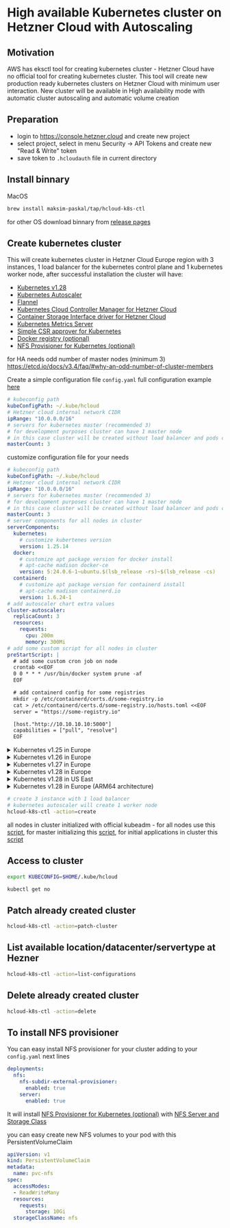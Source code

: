 # High available Kubernetes cluster on Hetzner Cloud with Autoscaling

## Motivation

AWS has eksctl tool for creating kubernetes cluster - Hetzner Cloud have no official tool for creating kubernetes cluster. This tool will create new production ready kubernetes clusters on Hetzner Cloud with minimum user interaction. New cluster will be available in High availability mode with automatic cluster autoscaling and automatic volume creation

## Preparation

- login to <https://console.hetzner.cloud> and create new project
- select project, select in menu Security -> API Tokens and create new "Read & Write" token
- save token to `.hcloudauth` file in current directory

## Install binnary

MacOS

```bash
brew install maksim-paskal/tap/hcloud-k8s-ctl
```

for other OS download binnary from [release pages](https://github.com/maksim-paskal/hcloud-k8s-ctl/releases)

## Create kubernetes cluster

This will create kubernetes cluster in Hetzner Cloud Europe region with 3 instances, 1 load balancer for the kubernetes control plane and 1 kubernetes worker node, after successful installation the cluster will have:

- [Kubernetes v1.28](https://github.com/kubernetes/kubernetes)
- [Kubernetes Autoscaler](https://github.com/kubernetes/autoscaler)
- [Flannel](https://github.com/flannel-io/flannel)
- [Kubernetes Cloud Controller Manager for Hetzner Cloud](https://github.com/hetznercloud/hcloud-cloud-controller-manager)
- [Container Storage Interface driver for Hetzner Cloud](https://github.com/hetznercloud/csi-driver)
- [Kubernetes Metrics Server](https://github.com/kubernetes-sigs/metrics-server)
- [Simple CSR approver for Kubernetes](https://github.com/postfinance/kubelet-csr-approver)
- [Docker registry (optional)](https://github.com/distribution/distribution)
- [NFS Provisioner for Kubernetes (optional)](https://github.com/kubernetes-sigs/nfs-subdir-external-provisioner)

for HA needs odd number of master nodes (minimum 3) <https://etcd.io/docs/v3.4/faq/#why-an-odd-number-of-cluster-members>

Create a simple configuration file `config.yaml` full configuration example [here](https://github.com/maksim-paskal/hcloud-k8s-ctl/blob/main/e2e/configs/full.yaml)

```yaml
# kubeconfig path
kubeConfigPath: ~/.kube/hcloud
# Hetzner cloud internal network CIDR
ipRange: "10.0.0.0/16"
# servers for kubernetes master (recommended 3)
# for development purposes cluster can have 1 master node  
# in this case cluster will be created without load balancer and pods can schedule on master
masterCount: 3
```

customize configuration file for your needs

```yaml
# kubeconfig path
kubeConfigPath: ~/.kube/hcloud
# Hetzner cloud internal network CIDR
ipRange: "10.0.0.0/16"
# servers for kubernetes master (recommended 3)
# for development purposes cluster can have 1 master node  
# in this case cluster will be created without load balancer and pods can schedule on master
masterCount: 3
# server components for all nodes in cluster
serverComponents:
  kubernetes:
    # customize kubertenes version
    version: 1.25.14
  docker:
    # customize apt package version for docker install
    # apt-cache madison docker-ce
    version: 5:24.0.6-1~ubuntu.$(lsb_release -rs)~$(lsb_release -cs)
  containerd:
    # customize apt package version for containerd install
    # apt-cache madison containerd.io
    version: 1.6.24-1
# add autoscaler chart extra values
cluster-autoscaler:
  replicaCount: 3
  resources:
    requests:
      cpu: 200m
      memory: 300Mi
# add some custom script for all nodes in cluster
preStartScript: |
  # add some custom cron job on node
  crontab <<EOF
  0 0 * * * /usr/bin/docker system prune -af
  EOF

  # add containerd config for some registries
  mkdir -p /etc/containerd/certs.d/some-registry.io
  cat > /etc/containerd/certs.d/some-registry.io/hosts.toml <<EOF
  server = "https://some-registry.io"

  [host."http://10.10.10.10:5000"]
  capabilities = ["pull", "resolve"]
  EOF
```

<!--- move_e2e_details_start -->
<details><summary>Kubernetes v1.25 in Europe</summary>

```yaml
ipRange: "10.0.0.0/16"
masterCount: 3
serverComponents:
  kubernetes:
    version: 1.25.14
  docker:
    version: 5:24.0.6-1~ubuntu.$(lsb_release -rs)~$(lsb_release -cs)
  containerd:
    version: 1.6.24-1
cluster-autoscaler:
  replicaCount: 3
  resources:
    requests:
      cpu: 100m
      memory: 300Mi
preStartScript: |
  # add some custom cron job on node
  crontab <<EOF
  0 0 * * * /usr/bin/docker system prune -af
  EOF

  # add containerd config for some registries
  mkdir -p /etc/containerd/certs.d/some-registry.io
  cat > /etc/containerd/certs.d/some-registry.io/hosts.toml <<EOF
  server = "https://some-registry.io"

  [host."http://10.10.10.10:5000"]
  capabilities = ["pull", "resolve"]
  EOF
```
</details>
<details><summary>Kubernetes v1.26 in Europe</summary>

```yaml
ipRange: "10.0.0.0/16"
masterCount: 3
serverComponents:
  kubernetes:
    version: 1.26.9
  docker:
    version: 5:24.0.6-1~ubuntu.$(lsb_release -rs)~$(lsb_release -cs)
  containerd:
    version: 1.6.24-1

```
</details>
<details><summary>Kubernetes v1.27 in Europe</summary>

```yaml
ipRange: "10.0.0.0/16"
masterCount: 3
serverComponents:
  kubernetes:
    version: 1.27.6
  docker:
    version: 5:24.0.6-1~ubuntu.$(lsb_release -rs)~$(lsb_release -cs)
  containerd:
    version: 1.6.24-1

```
</details>
<details><summary>Kubernetes v1.28 in Europe</summary>

```yaml
ipRange: "10.0.0.0/16"
masterCount: 3
serverComponents:
  kubernetes:
    version: 1.28.2
  docker:
    version: 5:24.0.6-1~ubuntu.$(lsb_release -rs)~$(lsb_release -cs)
  containerd:
    version: 1.6.24-1

```
</details>
<details><summary>Kubernetes v1.28 in US East</summary>

```yaml
ipRange: "10.0.0.0/16"
masterCount: 3
networkZone: us-east
location: ash
datacenter: ash-dc1
masterServers:
  servertype: cpx21
serverComponents:
  kubernetes:
    version: 1.28.2
  docker:
    version: 5:24.0.6-1~ubuntu.$(lsb_release -rs)~$(lsb_release -cs)
  containerd:
    version: 1.6.24-1
cluster-autoscaler:
  autoscalingGroups:
  - name: CPX51:ASH:cpx51-ash
    minSize: 1
    maxSize: 20
```
</details>
<details><summary>Kubernetes v1.28 in Europe (ARM64 architecture)</summary>

```yaml
ipRange: "10.0.0.0/16"
masterCount: 3
serverComponents:
  ubuntu:
    architecture: arm
  kubernetes:
    version: 1.28.2
  docker:
    version: 5:24.0.6-1~ubuntu.$(lsb_release -rs)~$(lsb_release -cs)
  containerd:
    version: 1.6.24-1
masterServers:
  servertype: cax11
cluster-autoscaler:
  autoscalingGroups:
  - name: CAX41:FSN1:cax-fsn1
    minSize: 1
    maxSize: 20
```
</details>

<!--- move_e2e_details_end -->

```bash
# create 3 instance with 1 load balancer
# kubernetes autoscaler will create 1 worker node
hcloud-k8s-ctl -action=create
```

all nodes in cluster initialized with official kubeadm - for all nodes use this [script](https://github.com/maksim-paskal/hcloud-k8s-ctl/blob/main/scripts/common-install.sh), for master initializing this [script](https://github.com/maksim-paskal/hcloud-k8s-ctl/blob/main/scripts/init-master.sh), for initial applications in cluster this [script](https://github.com/maksim-paskal/hcloud-k8s-ctl/blob/main/scripts/post-install.sh)

## Access to cluster

```bash
export KUBECONFIG=$HOME/.kube/hcloud

kubectl get no
```

## Patch already created cluster

```bash
hcloud-k8s-ctl -action=patch-cluster
```

## List available location/datacenter/servertype at Hezner

```bash
hcloud-k8s-ctl -action=list-configurations
```

## Delete already created cluster

```bash
hcloud-k8s-ctl -action=delete
```

## To install NFS provisioner

You can easy install NFS provisioner for your cluster adding to your `config.yaml` next lines

```yaml
deployments:
  nfs:
    nfs-subdir-external-provisioner:
      enabled: true
    server:
      enabled: true
```

It will install [NFS Provisioner for Kubernetes (optional)](https://github.com/kubernetes-sigs/nfs-subdir-external-provisioner) with [NFS Server and Storage Class](scripts/chart/templates/nfs-server.yaml)

you can easy create new NFS volumes to your pod with this PersistentVolumeClaim

```yaml
apiVersion: v1
kind: PersistentVolumeClaim
metadata:
  name: pvc-nfs
spec:
  accessModes:
  - ReadWriteMany
  resources:
    requests:
      storage: 10Gi
  storageClassName: nfs
```
